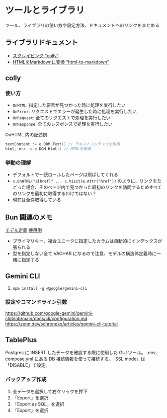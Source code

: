 # ツールとライブラリ
ツール、ライブラリの使い方や設定方法、ドキュメントへのリンクをまとめる

## ライブラリドキュメント
- [スクレイピング "colly"](https://pkg.go.dev/github.com/gocolly/colly#section-documentation)
- [HTMLをMarkdownに変換 "html-to-markdown"](https://pkg.go.dev/github.com/JohannesKaufmann/html-to-markdown/v2#section-documentation)

## colly
### 使い方
- `OnHTML`: 指定した要素が見つかった時に処理を実行したい
- `OnError`: リクエストでエラーが発生した時に処理を実行したい
- `OnRequest`: 全てのリクエストで処理を実行したい
- `OnResponse`: 全てのレスポンスで処理を実行したい

OnHTML 内の記述例
```go
textContent := e.DOM.Text() // テキストコンテンツを取得
html, err := e.DOM.Html() // HTMLを取得
```

### 挙動の理解
- デフォルトで一読ロールしたページは飛ばしてくれる
- `c.OnHTML("a[href]" ... c.Visit(e.Attr("href"))` のように、リンクをたどった場合、そのページ内で見つかった最初のリンクを訪問するためすべてのリンクを最初に取得するわけではない？
- 現在は全件取得している

## Bun 関連のメモ
[モデル定義](https://bun.uptrace.dev/guide/models.html)
[使用例](https://github.com/uptrace/bun/tree/master/example)

- プライマリキー、複合ユニークに指定したカラムは自動的にインデックスが張られる
- 型を指定しない全て VACHAR になるので注意、モデルの構造体定義時に一緒に指定する

## Gemini CLI
1. `npm install -g @google/gemini-cli`

### 設定やコマンドライン引数
https://github.com/google-gemini/gemini-cli/blob/main/docs/cli/configuration.md
https://zenn.dev/schroneko/articles/gemini-cli-tutorial

## TablePlus
Postgres に INSERT したデータを確認する際に使用した GUI ツール。
.env, compose.yml にある DB 接続情報を使って接続する。「SSL mode」は「DISABLE」で設定。

### バックアップ作成
1. 全データを選択して右クリックを押下
2. 「Export」を選択
3. 「Export as SQL」を選択
4. 「Export」を選択